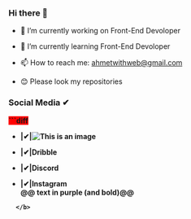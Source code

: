 ### Hi there 👋


- 🔭 I’m currently working on Front-End Devoloper
- 🌱 I’m currently learning Front-End Devoloper
- 📫 How to reach me: ahmetwithweb@gmail.com


- 😊 Please look my repositories

### Social Media ✔
  <b style="background-color:red">
```diff
  
-  |✔|![This is an image](https://via.placeholder.com/150/0000FF/808080?Text=Linkedin) <br />
+  |✔|Dribble  <br />
-  |✔|Discord  <br />
+  |✔|Instagram<br /> 
  @@ text in purple (and bold)@@
```
  </b>

